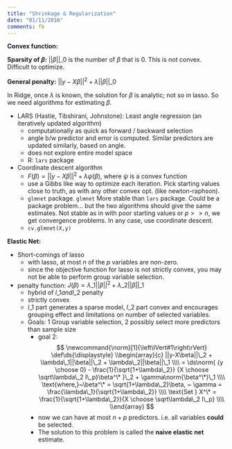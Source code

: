 ```yaml
---
title: "Shrinkage & Regularization"
date: "01/11/2016"
comments: fb
---
```


**Convex function:**

**Sparsity of $\beta$:** $||\beta||\_0$ is the number of $\beta$ that is 0. This is not convex. Difficult to optimize.

**General penalty:** $||y-X\beta||^2 + \lambda||\beta||\_0$ 

In Ridge, once $\lambda$ is known, the solution for $\beta$ is analytic; not so in lasso. So we need algorithms for estimating $\beta$. 

- LARS (Hastie, Tibshirani, Johnstone): Least angle regression (an iteratively updated algorithm)
    - computationally as quick as forward / backward selection
    - angle b/w predictor and error is computed. Similar predictors are updated similarly, based on angle.
    - does not explore entire model space
    - R: `lars` package
- Coordinate descent algorithm
  - $F(\beta) = ||y-X\beta||^2 + \lambda\psi(\beta)$, where $\psi$ is a convex function
  - use a Gibbs like way to optimize each iteration. Pick starting values close to truth, as with any other convex opt. (like newton-raphson).
  - `glmnet` package. `glmnet` More stable than `lars` package. Could be a package problem... but the two algorithms should give the same estimates. Not stable as in with poor starting values or $p \gt\gt n$, we get convergence problems. In any case, use coordinate descent.
  - `cv.glmnet(X,y)`

**Elastic Net:**

- Short-comings of lasso
  - with lasso, at most $n$ of the $p$ variables are non-zero.
  - since the objective function for lasso is not strictly convex, you may not 
    be able to perform group variable selection.
- penalty function: $J(\beta) = \lambda\_1||\beta||^2 + \lambda\_2||\beta||\_1$
  - hybrid of $l\_1 and l\_2$ penalty
  - strictly convex
  - $l\_1$ part generates a sparse model, $l\_2$ part convex and encourages grouping effect and limitations on number of selected variables.
  - Goals: 1 Group variable selection, 2 possibly select more predictors than sample size
      - goal 2: $$
          \newcommand{\norm}[1]{\left\lVert#1\right\rVert}
          \def\ds{\displaystyle}
          \\begin{array}{c}
          ||y-X\beta||\_2 + \lambda\_1||\beta||\_2 + \lambda\_2||\beta||\_1 \\\\
           = \ds\norm{ {y \choose 0} - \frac{1}{\sqrt{1+\lambda\_2}} {X \choose \sqrt\lambda\_2 I\_p}\beta^\* }\_2 + \gamma\norm{\beta^\*}\_1 \\\\
          \text{where,}~\beta^\* = \sqrt{1+\lambda\_2}\beta, ~ \gamma = \frac{\lambda\_1}{\sqrt{1+\lambda\_2}} \\\\
          \text{Set } X^\* = \frac{1}{\sqrt{1+\lambda\_2}}{X \choose \sqrt\lambda\_2 I\_p} \\\\
          \\end{array}
      $$
      - now we can have at most $n+p$ predictors. i.e. all variables **could** be selected.
      - The solution to this problem is called the **naive elastic net** estimate.
